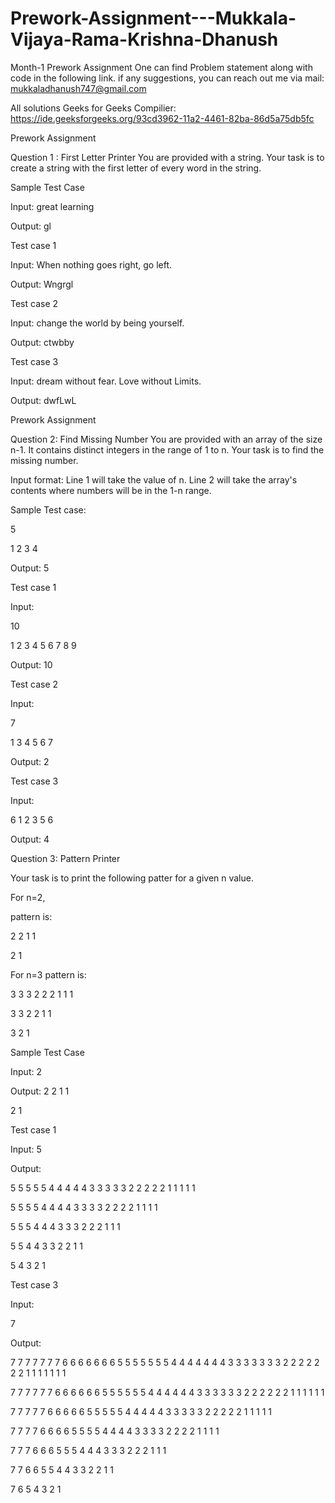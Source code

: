 # Prework-Assignment---Mukkala-Vijaya-Rama-Krishna-Dhanush
Month-1 Prework Assignment
One can find Problem statement along with code in the following link.
if any suggestions, you can reach out me via mail: mukkaladhanush747@gmail.com

All solutions Geeks for Geeks Compilier: https://ide.geeksforgeeks.org/93cd3962-11a2-4461-82ba-86d5a75db5fc

Prework Assignment



Question 1 : First Letter Printer
You are provided with a string.
Your task is to create a string with the first letter of every word in the string.

Sample Test Case

Input:
great learning

Output:
gl

Test case 1

Input:
When nothing goes right, go left.

Output:
Wngrgl

Test case 2

Input:
change the world by being yourself.

Output:
ctwbby

Test case 3

Input:
dream without fear. Love without Limits.

Output:
dwfLwL

Prework Assignment

Question 2: Find Missing Number
You are provided with an array of the size n-1. It contains distinct integers in the range of 1 to n.
Your task is to find the missing number.

Input format:
Line 1 will take the value of n.
Line 2 will take the array's contents where numbers will be in the 1-n range.

Sample Test case:

5

1 2 3 4

Output:
5

Test case 1

Input:

10

1
2
3
4
5
6
7
8
9

Output:
10

Test case 2

Input:

7

1
3
4
5
6
7

Output:
2

Test case 3

Input:

6
1
2
3
5
6

Output:
4



Question 3: Pattern Printer

Your task is to print the following patter for a given n value.

For n=2,

pattern is:

2 2 1 1

2 1

For n=3
pattern is:

3 3 3 2 2 2 1 1 1

3 3 2 2 1 1

3 2 1

Sample Test Case

Input:
2

Output:
2 2 1 1

2 1

Test case 1

Input:
5

Output:

5 5 5 5 5 4 4 4 4 4 3 3 3 3 3 2 2 2 2 2 1 1 1 1 1

5 5 5 5 4 4 4 4 3 3 3 3 2 2 2 2 1 1 1 1

5 5 5 4 4 4 3 3 3 2 2 2 1 1 1

5 5 4 4 3 3 2 2 1 1

5 4 3 2 1


Test case 3

Input:

7

Output:

7 7 7 7 7 7 7 6 6 6 6 6 6 6 5 5 5 5 5 5 5 4 4 4 4 4 4 4 3 3 3 3 3 3 3 2 2 2 2 2 2 2 1 1 1 1 1 1 1

7 7 7 7 7 7 6 6 6 6 6 6 5 5 5 5 5 5 4 4 4 4 4 4 3 3 3 3 3 3 2 2 2 2 2 2 1 1 1 1 1 1

7 7 7 7 7 6 6 6 6 6 5 5 5 5 5 4 4 4 4 4 3 3 3 3 3 2 2 2 2 2 1 1 1 1 1

7 7 7 7 6 6 6 6 5 5 5 5 4 4 4 4 3 3 3 3 2 2 2 2 1 1 1 1

7 7 7 6 6 6 5 5 5 4 4 4 3 3 3 2 2 2 1 1 1

7 7 6 6 5 5 4 4 3 3 2 2 1 1

7 6 5 4 3 2 1

